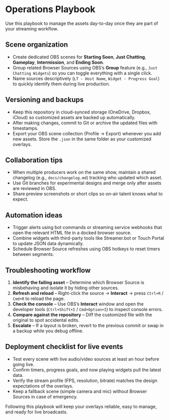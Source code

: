 # Operations Playbook

Use this playbook to manage the assets day-to-day once they are part of your streaming workflow.

## Scene organization

- Create dedicated OBS scenes for **Starting Soon**, **Just Chatting**, **Gameplay**, **Intermission**, and **Ending Soon**.
- Group related Browser Sources using OBS’s **Group** feature (e.g., `Just Chatting Widgets`) so you can toggle everything with a single click.
- Name sources descriptively (`LT - Host Name`, `Widget - Progress Goal`) to quickly identify them during live production.

## Versioning and backups

- Keep this repository in cloud-synced storage (OneDrive, Dropbox, iCloud) so customized assets are backed up automatically.
- After making changes, commit to Git or archive the updated files with timestamps.
- Export your OBS scene collection (Profile → Export) whenever you add new assets. Store the `.json` in the same folder as your customized overlays.

## Collaboration tips

- When multiple producers work on the same show, maintain a shared changelog (e.g., `docs/changelog.md`) tracking who updated which asset.
- Use Git branches for experimental designs and merge only after assets are reviewed in OBS.
- Share preview screenshots or short clips so on-air talent knows what to expect.

## Automation ideas

- Trigger alerts using bot commands or streaming service webhooks that open the relevant HTML file in a docked browser source.
- Combine widgets with third-party tools like Streamer.bot or Touch Portal to update JSON data dynamically.
- Schedule Browser Source refreshes using OBS hotkeys to reset timers between segments.

## Troubleshooting workflow

1. **Identify the failing asset** – Determine which Browser Source is misbehaving and isolate it by hiding other sources.
2. **Refresh and reload** – Right-click the source → **Interact** → press `Ctrl+R` / `Cmd+R` to reload the page.
3. **Check the console** – Use OBS’s **Interact** window and open the developer tools (`Ctrl+Shift+I` / `Cmd+Option+I`) to inspect console errors.
4. **Compare against the repository** – Diff the customized file with the original to spot accidental edits.
5. **Escalate** – If a layout is broken, revert to the previous commit or swap in a backup while you debug offline.

## Deployment checklist for live events

- Test every scene with live audio/video sources at least an hour before going live.
- Confirm timers, progress goals, and now playing widgets pull the latest data.
- Verify the stream profile (FPS, resolution, bitrate) matches the design expectations of the overlays.
- Keep a fallback scene (simple camera and mic) without Browser Sources in case of emergency.

Following this playbook will keep your overlays reliable, easy to manage, and ready for live broadcasts.
